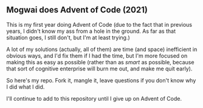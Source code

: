 ## Mogwai does Advent of Code (2021)
This is my first year doing Advent of Code (due to the fact that in previous years, I didn't know my ass from a hole in the ground. As far as that situation goes, I still don't, but I'm at least trying.)

A lot of my solutions (actually, all of them) are time (and space) inefficient in obvious ways, and I'd fix them if I had the time, but I'm more focused on making this as easy as possible (rather than as _smart_ as possible, because that sort of cognitive enterprise will burn me out, and make me quit early).

So here's my repo. Fork it, mangle it, leave questions if you don't know why I did what I did.

I'll continue to add to this repository until I give up on Advent of Code. 